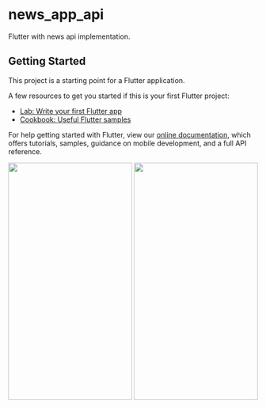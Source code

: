# news_app_api

Flutter with news api implementation.

## Getting Started

This project is a starting point for a Flutter application.

A few resources to get you started if this is your first Flutter project:

- [Lab: Write your first Flutter app](https://flutter.dev/docs/get-started/codelab)
- [Cookbook: Useful Flutter samples](https://flutter.dev/docs/cookbook)

For help getting started with Flutter, view our
[online documentation](https://flutter.dev/docs), which offers tutorials,
samples, guidance on mobile development, and a full API reference.

<img src="https://user-images.githubusercontent.com/40820956/97447667-d6f65000-1940-11eb-9364-63b8620c65f1.jpg" width="250" height="480">

<img src="https://user-images.githubusercontent.com/40820956/97447706-dd84c780-1940-11eb-9fbd-f79fb13061ed.jpg" width="250" height="480">

